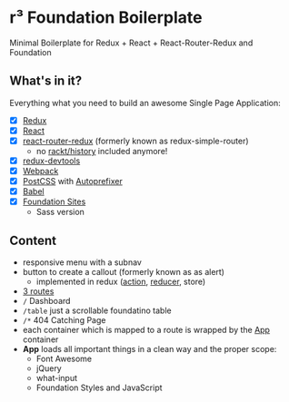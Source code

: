 # r³ Foundation Boilerplate

Minimal Boilerplate for Redux + React + React-Router-Redux and Foundation

## What's in it?

Everything what you need to build an awesome Single Page Application:

- [x] [Redux](http://redux.js.org/)
- [x] [React](https://facebook.github.io/react/)
- [x] [react-router-redux](https://github.com/rackt/react-router-redux) (formerly known as redux-simple-router)
  - no [rackt/history](https://github.com/rackt/history) included anymore!
- [x] [redux-devtools](https://github.com/gaearon/redux-devtools)
- [x] [Webpack](https://webpack.github.io/)
- [x] [PostCSS](http://postcss.org/) with [Autoprefixer](https://github.com/postcss/autoprefixer)
- [x] [Babel](http://babeljs.io/)
- [x] [Foundation Sites](http://foundation.zurb.com/sites/docs/)
  - Sass version

## Content

- responsive menu with a subnav
- button to create a callout (formerly known as as alert)
  - implemented in redux ([action](./src/actions/index.js), [reducer](./src/reducers/index.js), store)
- [3 routes](./src/routes.js)
 - `/` Dashboard
 - `/table` just a scrollable foundatino table
 - `/*` 404 Catching Page
- each container which is mapped to a route is wrapped by the [App](./src/containers/app.js) container
- __App__ loads all important things in a clean way and the proper scope:
  - Font Awesome
  - jQuery
  - what-input
  - Foundation Styles and JavaScript
